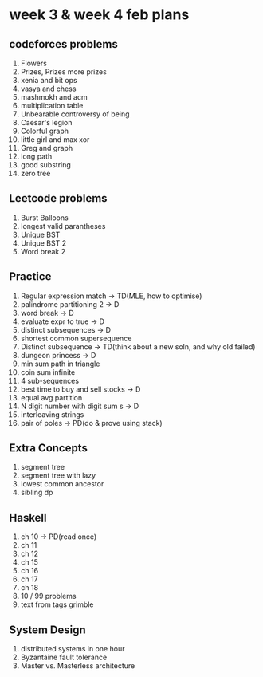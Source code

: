 # week 3 & week 4 feb plans

## codeforces problems

1. Flowers
2. Prizes, Prizes more prizes
3. xenia and bit ops
4. vasya and chess
5. mashmokh and acm
6. multiplication table
7. Unbearable controversy of being
8. Caesar's legion
9. Colorful graph
10. little girl and max xor
11. Greg and graph
12. long path
13. good substring
14. zero tree

## Leetcode problems

1. Burst Balloons
3. longest valid parantheses
5. Unique BST
6. Unique BST 2
8. Word break 2

## Practice

1. Regular expression match 			-> TD(MLE, how to optimise)
2. palindrome partitioning 2			-> D
3. word break					-> D
4. evaluate expr to true			-> D
5. distinct subsequences			-> D
6. shortest common supersequence
7. Distinct subsequence				-> TD(think about a new soln, and why old failed)
8. dungeon princess				-> D
9. min sum path in triangle
10. coin sum infinite
11. 4 sub-sequences
12. best time to buy and sell stocks		-> D
13. equal avg partition
14. N digit number with digit sum s		-> D
15. interleaving strings
16. pair of poles				-> PD(do & prove using stack)

## Extra Concepts

1. segment tree
2. segment tree with lazy
3. lowest common ancestor
4. sibling dp

## Haskell

1. ch 10					-> PD(read once)
2. ch 11 
3. ch 12
4. ch 15
5. ch 16
6. ch 17
7. ch 18
8. 10 / 99 problems
9. text from tags grimble

## System Design

1. distributed systems in one hour
2. Byzantaine fault tolerance
3. Master vs. Masterless architecture

